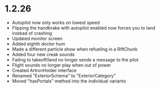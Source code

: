 # 1.2.26
- Autopilot now only works on lowest speed
- Flipping the handbrake with autopilot enabled now forces you to land instead of crashing
- Updated monitor screen
- Added eighth doctor hum
- Made a different particle show when refueling in a RiftChunk
- Added four new creak sounds
- Failing to takeoff/land no longer sends a message to the pilot
- Flight sounds no longer play when out of power
- Created ArtronHolder interface
- Renamed "ExteriorSchema" to "ExteriorCategory"
- Moved "hasPortals" method into the individual variants
